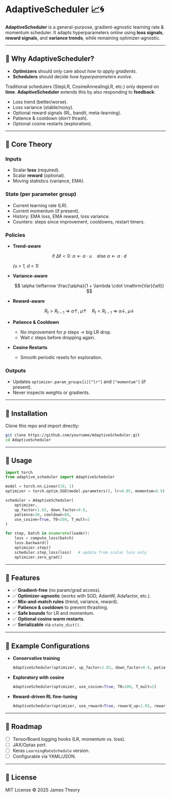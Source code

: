 
# AdaptiveScheduler 📈🌀

**AdaptiveScheduler** is a general-purpose, gradient-agnostic learning rate & momentum scheduler.
It adapts hyperparameters online using **loss signals**, **reward signals**, and **variance trends**, while remaining optimizer-agnostic.

---

## 🔹 Why AdaptiveScheduler?

* **Optimizers** should only care about *how to apply gradients*.
* **Schedulers** should decide *how hyperparameters evolve*.

Traditional schedulers (StepLR, CosineAnnealingLR, etc.) only depend on **time**.
**AdaptiveScheduler** extends this by also responding to **feedback**:

* Loss trend (better/worse).
* Loss variance (stable/noisy).
* Optional reward signals (RL, bandit, meta-learning).
* Patience & cooldown (don’t thrash).
* Optional cosine restarts (exploration).

---

## 🔹 Core Theory

### Inputs

* Scalar **loss** (required).
* Scalar **reward** (optional).
* Moving statistics (variance, EMA).

### State (per parameter group)

* Current learning rate (LR).
* Current momentum (if present).
* History: EMA loss, EMA reward, loss variance.
* Counters: steps since improvement, cooldowns, restart timers.

### Policies

* **Trend-aware**

  $$
  \text{if } \Delta \ell < 0: \ \alpha \leftarrow \alpha \cdot u \quad 
  \text{else } \alpha \leftarrow \alpha \cdot d
  $$

  *(u > 1, d < 1)*

* **Variance-aware**

  $$
  \alpha \leftarrow \frac{\alpha}{1 + \lambda \cdot \mathrm{Var}(\ell)}
  $$

* **Reward-aware**

  $$
  R_t > R_{t-1} \ \Rightarrow \ \alpha \uparrow, \ \mu \uparrow \quad 
  R_t < R_{t-1} \ \Rightarrow \ \alpha \downarrow, \ \mu \downarrow
  $$

* **Patience & Cooldown**

  * No improvement for *p* steps → big LR drop.
  * Wait *c* steps before dropping again.

* **Cosine Restarts**

  * Smooth periodic resets for exploration.

### Outputs

* Updates `optimizer.param_groups[i]["lr"]` and `["momentum"]` (if present).
* Never inspects weights or gradients.

---

## 🔹 Installation

Clone this repo and import directly:

```bash
git clone https://github.com/yourname/AdaptiveScheduler.git
cd AdaptiveScheduler
```

---

## 🔹 Usage

```python
import torch
from adaptive_scheduler import AdaptiveScheduler

model = torch.nn.Linear(10, 1)
optimizer = torch.optim.SGD(model.parameters(), lr=0.05, momentum=0.9)

scheduler = AdaptiveScheduler(
    optimizer,
    up_factor=1.03, down_factor=0.8,
    patience=30, cooldown=60,
    use_cosine=True, T0=200, T_mult=2
)

for step, batch in enumerate(loader):
    loss = compute_loss(batch)
    loss.backward()
    optimizer.step()
    scheduler.step_loss(loss)   # update from scalar loss only
    optimizer.zero_grad()
```

---

## 🔹 Features

* ✅ **Gradient-free** (no param/grad access).
* ✅ **Optimizer-agnostic** (works with SGD, AdamW, Adafactor, etc.).
* ✅ **Mix-and-match rules** (trend, variance, reward).
* ✅ **Patience & cooldown** to prevent thrashing.
* ✅ **Safe bounds** for LR and momentum.
* ✅ **Optional cosine warm restarts**.
* ✅ **Serializable** via `state_dict()`.

---

## 🔹 Example Configurations

* **Conservative training**

  ```python
  AdaptiveScheduler(optimizer, up_factor=1.02, down_factor=0.9, patience=40)
  ```

* **Exploratory with cosine**

  ```python
  AdaptiveScheduler(optimizer, use_cosine=True, T0=100, T_mult=2)
  ```

* **Reward-driven RL fine-tuning**

  ```python
  AdaptiveScheduler(optimizer, use_reward=True, reward_up=1.05, reward_down=0.8)
  ```

---

## 🔹 Roadmap

* [ ] TensorBoard logging hooks (LR, momentum vs. loss).
* [ ] JAX/Optax port.
* [ ] Keras `LearningRateSchedule` version.
* [ ] Configurable via YAML/JSON.

---

## 🔹 License

MIT License © 2025 James Theory

